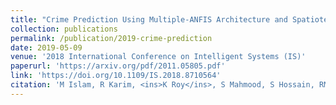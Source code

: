 ```yaml
---
title: "Crime Prediction Using Multiple-ANFIS Architecture and Spatiotemporal Data"
collection: publications
permalink: /publication/2019-crime-prediction
date: 2019-05-09
venue: '2018 International Conference on Intelligent Systems (IS)'
paperurl: 'https://arxiv.org/pdf/2011.05805.pdf'
link: 'https://doi.org/10.1109/IS.2018.8710564'
citation: 'M Islam, R Karim, <ins>K Roy</ins>, S Mahmood, S Hossain, RM Rahman. <br/><i>2018 International Conference on Intelligent Systems (IS)</i>. 58-65. <br/>doi:10.1109/IS.2018.8710564'
---
```

